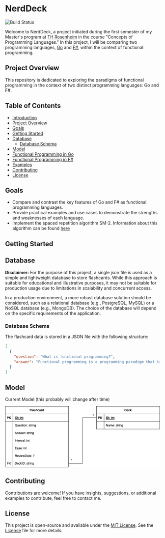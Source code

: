 # NerdDeck

![Build Status](https://github.com/maex0/nerddeck/actions/workflows/build.yml/badge.svg)

Welcome to NerdDeck, a project initiated during the first semester of my Master's program at [TH Rosenheim](https://www.th-rosenheim.de) in the course "Concepts of Programming Languages." In this project, I will be comparing two programming languages, [Go](https://go.dev) and [F#](https://dotnet.microsoft.com/languages/fsharp), within the context of functional programming.

## Project Overview

This repository is dedicated to exploring the paradigms of functional programming in the context of two distinct programming languages: Go and F#.

## Table of Contents

- [Introduction](#nerddeck)
- [Project Overview](#project-overview)
- [Goals](#goals)
- [Getting Started](#getting-started)
- [Database](#database)
  - [Database Schema](#database-schema)
- [Model](#Model)
- [Functional Programming in Go](#functional-programming-in-go)
- [Functional Programming in F#](#functional-programming-in-fsharp)
- [Examples](#examples)
- [Contributing](#contributing)
- [License](#license)

## Goals

- Compare and contrast the key features of Go and F# as functional programming languages.
- Provide practical examples and use cases to demonstrate the strengths and weaknesses of each language.
- Implement the spaced repetition algorithm SM-2. Information about this algorithm can be found [here](https://www.supermemo.com/en/blog/application-of-a-computer-to-improve-the-results-obtained-in-working-with-the-supermemo-method)

## Getting Started

## Database

**Disclaimer:** For the purpose of this project, a single json file is used as a simple and lightweight database to store flashcards. While this approach is suitable for educational and illustrative purposes, it may not be suitable for production usage due to limitations in scalability and concurrent access.

In a production environment, a more robust database solution should be considered, such as a relational database (e.g., PostgreSQL, MySQL) or a NoSQL database (e.g., MongoDB). The choice of the database will depend on the specific requirements of the application.

### Database Schema

The flashcard data is stored in a JSON file with the following structure:

```json
[
  {
    "question": "What is functional programming?",
    "answer": "Functional programming is a programming paradigm that treats computation as the evaluation of mathematical functions and avoids changing-state and mutable data."
  }
]
```

## Model

Current Model (this probably will change after time)

![Nerddeck model](NerddeckModel.png)

## Contributing

Contributions are welcome! If you have insights, suggestions, or additional examples to contribute, feel free to contact me.

## License

This project is open-source and available under the [MIT License](LICENSE). See the [License](LICENSE) file for more details.
